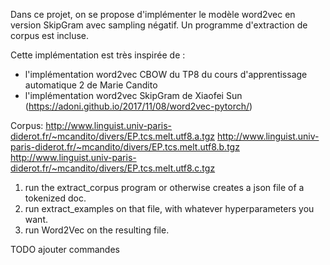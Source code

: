 Dans ce projet, on se propose d'implémenter le modèle word2vec en version SkipGram avec sampling négatif. Un programme d'extraction de corpus est incluse.

Cette implémentation est très inspirée de :
- l'implémentation word2vec CBOW du TP8 du cours d'apprentissage automatique 2 de Marie Candito
- l'implémentation word2vec SkipGram de Xiaofei Sun (https://adoni.github.io/2017/11/08/word2vec-pytorch/)

Corpus:
http://www.linguist.univ-paris-diderot.fr/~mcandito/divers/EP.tcs.melt.utf8.a.tgz
http://www.linguist.univ-paris-diderot.fr/~mcandito/divers/EP.tcs.melt.utf8.b.tgz
http://www.linguist.univ-paris-diderot.fr/~mcandito/divers/EP.tcs.melt.utf8.c.tgz 

1) run the extract_corpus program or otherwise creates a json file of a tokenized doc.
2) run extract_examples on that file, with whatever hyperparameters you want.
3) run Word2Vec on the resulting file.

TODO ajouter commandes
